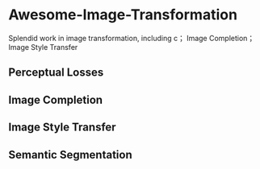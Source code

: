 # Awesome-Image-Transformation
Splendid work in image transformation, including c； Image Completion；Image Style Transfer

## Perceptual Losses

## Image Completion

## Image Style Transfer

## Semantic Segmentation
